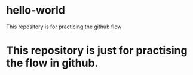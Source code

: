 # hello-world
This repository is for practicing the github flow 
# This repository is just for practising the flow in github.

